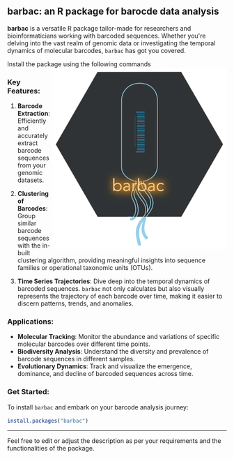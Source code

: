 ## barbac: an R package for barocde data analysis

**barbac** is a versatile R package tailor-made for researchers and bioinformaticians working with barcoded sequences. Whether you're delving into the vast realm of genomic data or investigating the temporal dynamics of molecular barcodes, `barbac` has got you covered.

Install the package using the following commands  <img align="right" src="graphic_elements/barbac_logo.png" width=400>


### Key Features:

1. **Barcode Extraction**: Efficiently and accurately extract barcode sequences from your genomic datasets.

2. **Clustering of Barcodes**: Group similar barcode sequences with the in-built clustering algorithm, providing meaningful insights into sequence families or operational taxonomic units (OTUs).

3. **Time Series Trajectories**: Dive deep into the temporal dynamics of barcoded sequences. `barbac` not only calculates but also visually represents the trajectory of each barcode over time, making it easier to discern patterns, trends, and anomalies.

### Applications:

- **Molecular Tracking**: Monitor the abundance and variations of specific molecular barcodes over different time points.
- **Biodiversity Analysis**: Understand the diversity and prevalence of barcode sequences in different samples.
- **Evolutionary Dynamics**: Track and visualize the emergence, dominance, and decline of barcoded sequences across time.

### Get Started:

To install `barbac` and embark on your barcode analysis journey:
```R
install.packages("barbac")
```

---

Feel free to edit or adjust the description as per your requirements and the functionalities of the package.
